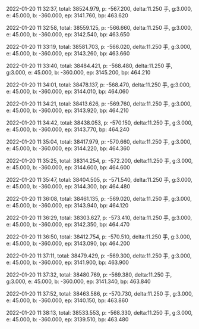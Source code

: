 2022-01-20 11:32:37, total: 38524.979, p: -567.200, delta:11.250 手, g:3.000, e: 45.000, b: -360.000, ep: 3141.760, bp: 463.620

2022-01-20 11:32:58, total: 38559.125, p: -566.660, delta:11.250 手, g:3.000, e: 45.000, b: -360.000, ep: 3142.540, bp: 463.650

2022-01-20 11:33:19, total: 38581.703, p: -566.020, delta:11.250 手, g:3.000, e: 45.000, b: -360.000, ep: 3143.260, bp: 463.660

2022-01-20 11:33:40, total: 38484.421, p: -568.480, delta:11.250 手, g:3.000, e: 45.000, b: -360.000, ep: 3145.200, bp: 464.210

2022-01-20 11:34:01, total: 38478.137, p: -568.470, delta:11.250 手, g:3.000, e: 45.000, b: -360.000, ep: 3144.010, bp: 464.060

2022-01-20 11:34:21, total: 38413.626, p: -569.760, delta:11.250 手, g:3.000, e: 45.000, b: -360.000, ep: 3143.920, bp: 464.210

2022-01-20 11:34:42, total: 38438.053, p: -570.150, delta:11.250 手, g:3.000, e: 45.000, b: -360.000, ep: 3143.770, bp: 464.240

2022-01-20 11:35:04, total: 38417.979, p: -570.660, delta:11.250 手, g:3.000, e: 45.000, b: -360.000, ep: 3144.220, bp: 464.360

2022-01-20 11:35:25, total: 38314.254, p: -572.200, delta:11.250 手, g:3.000, e: 45.000, b: -360.000, ep: 3144.600, bp: 464.600

2022-01-20 11:35:47, total: 38404.505, p: -571.540, delta:11.250 手, g:3.000, e: 45.000, b: -360.000, ep: 3144.300, bp: 464.480

2022-01-20 11:36:08, total: 38461.135, p: -569.020, delta:11.250 手, g:3.000, e: 45.000, b: -360.000, ep: 3143.940, bp: 464.120

2022-01-20 11:36:29, total: 38303.627, p: -573.410, delta:11.250 手, g:3.000, e: 45.000, b: -360.000, ep: 3142.350, bp: 464.470

2022-01-20 11:36:50, total: 38412.754, p: -570.510, delta:11.250 手, g:3.000, e: 45.000, b: -360.000, ep: 3143.090, bp: 464.200

2022-01-20 11:37:11, total: 38479.429, p: -569.300, delta:11.250 手, g:3.000, e: 45.000, b: -360.000, ep: 3141.900, bp: 463.900

2022-01-20 11:37:32, total: 38480.769, p: -569.380, delta:11.250 手, g:3.000, e: 45.000, b: -360.000, ep: 3141.340, bp: 463.840

2022-01-20 11:37:52, total: 38463.586, p: -570.730, delta:11.250 手, g:3.000, e: 45.000, b: -360.000, ep: 3140.150, bp: 463.860

2022-01-20 11:38:13, total: 38533.553, p: -568.330, delta:11.250 手, g:3.000, e: 45.000, b: -360.000, ep: 3139.510, bp: 463.480